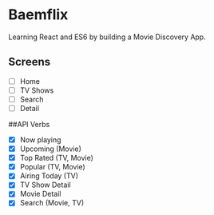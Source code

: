 # Baemflix

Learning React and ES6 by building a Movie Discovery App.

## Screens

- [ ] Home
- [ ] TV Shows
- [ ] Search
- [ ] Detail

##API Verbs

- [x] Now playing
- [x] Upcoming (Movie)
- [x] Top Rated (TV, Movie)
- [x] Popular (TV, Movie)
- [x] Airing Today (TV)
- [x] TV Show Detail
- [x] Movie Detail
- [x] Search (Movie, TV)